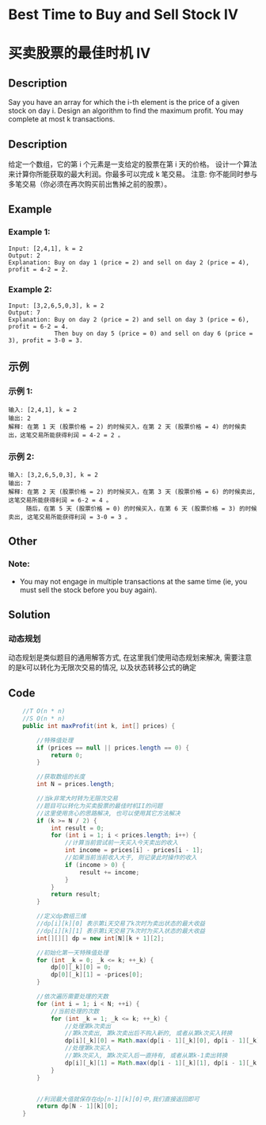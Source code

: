 # Best Time to Buy and Sell Stock IV
# 买卖股票的最佳时机 IV

## Description
Say you have an array for which the i-th element is the price of a given stock on day i.
Design an algorithm to find the maximum profit. You may complete at most k transactions.

## Description
给定一个数组，它的第 i 个元素是一支给定的股票在第 i 天的价格。
设计一个算法来计算你所能获取的最大利润。你最多可以完成 k 笔交易。
注意: 你不能同时参与多笔交易（你必须在再次购买前出售掉之前的股票）。

## Example
### Example 1:
    Input: [2,4,1], k = 2
    Output: 2
    Explanation: Buy on day 1 (price = 2) and sell on day 2 (price = 4), profit = 4-2 = 2.

### Example 2:
    Input: [3,2,6,5,0,3], k = 2
    Output: 7
    Explanation: Buy on day 2 (price = 2) and sell on day 3 (price = 6), profit = 6-2 = 4.
                 Then buy on day 5 (price = 0) and sell on day 6 (price = 3), profit = 3-0 = 3.

## 示例
### 示例 1:
    输入: [2,4,1], k = 2
    输出: 2
    解释: 在第 1 天 (股票价格 = 2) 的时候买入，在第 2 天 (股票价格 = 4) 的时候卖出，这笔交易所能获得利润 = 4-2 = 2 。

### 示例 2:
    输入: [3,2,6,5,0,3], k = 2
    输出: 7
    解释: 在第 2 天 (股票价格 = 2) 的时候买入，在第 3 天 (股票价格 = 6) 的时候卖出, 这笔交易所能获得利润 = 6-2 = 4 。
         随后，在第 5 天 (股票价格 = 0) 的时候买入，在第 6 天 (股票价格 = 3) 的时候卖出, 这笔交易所能获得利润 = 3-0 = 3 。

## Other
### Note:
* You may not engage in multiple transactions at the same time (ie, you must sell the stock before you buy again).



## Solution
### 动态规划
动态规划是类似题目的通用解答方式, 在这里我们使用动态规划来解决, 需要注意的是k可以转化为无限次交易的情况, 以及状态转移公式的确定


## Code 

```java
    //T O(n * n)
    //S O(n * n)
    public int maxProfit(int k, int[] prices) {

        //特殊值处理
        if (prices == null || prices.length == 0) {
            return 0;
        }

        //获取数组的长度
        int N = prices.length;

        //当k非常大时转为无限次交易
        //题目可以转化为买卖股票的最佳时机II的问题
        //这里使用贪心的思路解决, 也可以使用其它方法解决
        if (k >= N / 2) {
            int result = 0;
            for (int i = 1; i < prices.length; i++) {
                //计算当前尝试前一天买入今天卖出的收入
                int income = prices[i] - prices[i - 1];
                //如果当前当前收入大于, 则记录此时操作的收入
                if (income > 0) {
                    result += income;
                }
            }
            return result;
        }

        //定义dp数组三维
        //dp[i][k][0] 表示第i天交易了k次时为卖出状态的最大收益
        //dp[i][k][1] 表示第i天交易了k次时为买入状态的最大收益
        int[][][] dp = new int[N][k + 1][2];

        //初始化第一天特殊值处理
        for (int _k = 0; _k <= k; ++_k) {
            dp[0][_k][0] = 0;
            dp[0][_k][1] = -prices[0];
        }

        //依次遍历需要处理的天数
        for (int i = 1; i < N; ++i) {
            //当前处理的次数
            for (int _k = 1; _k <= k; ++_k) {
                //处理第k次卖出
                //第k次卖出, 第k次卖出后不购入新的, 或者从第k次买入转换
                dp[i][_k][0] = Math.max(dp[i - 1][_k][0], dp[i - 1][_k][1] + prices[i]);
                //处理第k次买入
                //第k次买入, 第k次买入后一直持有, 或者从第k-1卖出转换
                dp[i][_k][1] = Math.max(dp[i - 1][_k][1], dp[i - 1][_k - 1][0] - prices[i]);
            }
        }


        //利润最大值就保存在dp[n-1][k][0]中,我们直接返回即可
        return dp[N - 1][k][0];
    }
```
